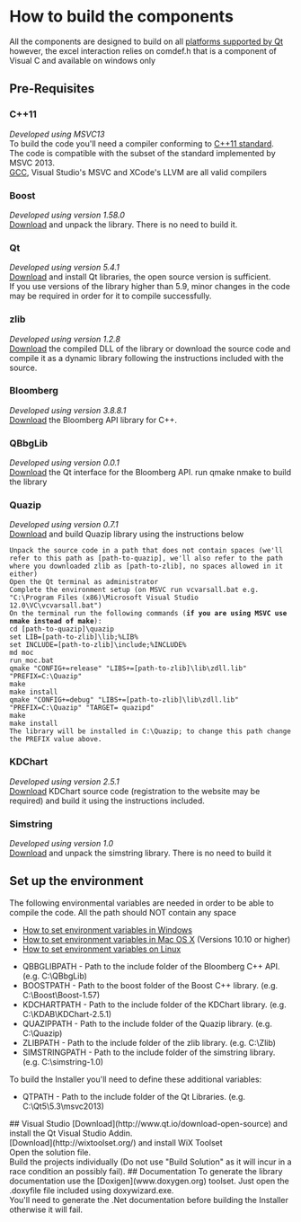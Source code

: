 # How to build the components
All the components are designed to build on all [platforms supported by Qt](http://doc.qt.io/qt-5/supported-platforms.html) however, the excel interaction relies on comdef.h that is a component of Visual C and available on windows only
## Pre-Requisites
### C++11
*Developed using MSVC13*<br/>
To build the code you'll need a compiler conforming to [C++11 standard](http://en.wikipedia.org/wiki/C%2B%2B11).<br/>
The code is compatible with the subset of the standard implemented by MSVC 2013.<br/>
[GCC](https://gcc.gnu.org/), Visual Studio's MSVC and XCode's LLVM are all valid compilers
### Boost
*Developed using version 1.58.0*<br/>
[Download](http://www.boost.org/users/download/) and unpack the library. There is no need to build it.
### Qt
*Developed using version 5.4.1*<br/>
[Download](http://www.qt.io/download-open-source/) and install Qt libraries, the open source version is sufficient.<br/>
If you use versions of the library higher than 5.9, minor changes in the code may be required in order for it to compile successfully.
### zlib
*Developed using version 1.2.8*<br/>
[Download](http://www.zlib.net/) the compiled DLL of the library or download the source code and compile it as a dynamic library following the instructions included with the source.
### Bloomberg
*Developed using version 3.8.8.1*<br/>
[Download](http://www.bloomberglabs.com/api/libraries/) the Bloomberg API library for C++.
### QBbgLib
*Developed using version 0.0.1*<br/>
[Download](https://github.com/VSRonin/QBbgLib) the Qt interface for the Bloomberg API.
run qmake nmake to build the library
### Quazip
*Developed using version 0.7.1*<br/>
[Download](http://sourceforge.net/projects/quazip/) and build Quazip library using the instructions below
<pre><code>Unpack the source code in a path that does not contain spaces (we'll refer to this path as [path-to-quazip], we'll also refer to the path where you downloaded zlib as [path-to-zlib], no spaces allowed in it either)
Open the Qt terminal as administrator
Complete the environment setup (on MSVC run vcvarsall.bat e.g. "C:\Program Files (x86)\Microsoft Visual Studio 12.0\VC\vcvarsall.bat")
On the terminal run the following commands (<strong>if you are using MSVC use nmake instead of make</strong>):
cd [path-to-quazip]\quazip
set LIB=[path-to-zlib]\lib;%LIB%
set INCLUDE=[path-to-zlib]\include;%INCLUDE%
md moc
run_moc.bat
qmake "CONFIG+=release" "LIBS+=[path-to-zlib]\lib\zdll.lib" "PREFIX=C:\Quazip"
make
make install
qmake "CONFIG+=debug" "LIBS+=[path-to-zlib]\lib\zdll.lib" "PREFIX=C:\Quazip" "TARGET= quazipd"
make
make install
The library will be installed in C:\Quazip; to change this path change the PREFIX value above.
</code></pre>
### KDChart
*Developed using version 2.5.1*<br/>
[Download](https://customers.kdab.com/download.php) KDChart source code (registration to the website may be required) and build it using the instructions included.
### Simstring
*Developed using version 1.0*<br/>
[Download](http://chokkan.org/software/simstring/) and unpack the simstring library. There is no need to build it
## Set up the environment
The following environmental variables are needed in order to be able to compile the code. All the path should NOT contain any space
    <ul><li>[How to set environment variables in Windows](http://www.computerhope.com/issues/ch000549.htm)</li>
    <li>[How to set environment variables in Mac OS X](http://www.dowdandassociates.com/blog/content/howto-set-an-environment-variable-in-mac-os-x-launchd-plist/) (Versions 10.10 or higher)</li>
    <li>[How to set environment variables on Linux](https://help.ubuntu.com/community/EnvironmentVariables#Persistent_environment_variables)</li></ul>
<ul><li>QBBGLIBPATH - Path to the include folder of the Bloomberg C++ API. (e.g. C:\QBbgLib)</li>
<li>BOOSTPATH - Path to the boost folder of the Boost C++ library. (e.g. C:\Boost\Boost-1.57)</li>
<li>KDCHARTPATH - Path to the include folder of the KDChart library. (e.g. C:\KDAB\KDChart-2.5.1)</li>
<li>QUAZIPPATH - Path to the include folder of the Quazip library. (e.g. C:\Quazip)</li>
<li>ZLIBPATH - Path to the include folder of the zlib library. (e.g. C:\Zlib)</li>
<li>SIMSTRINGPATH - Path to the include folder of the simstring library. (e.g. C:\simstring-1.0)</li></ul>
To build the Installer you'll need to define these additional variables:
<ul><li>QTPATH - Path to the include folder of the Qt Libraries. (e.g. C:\Qt5\5.3\msvc2013)</li></ul>
## Visual Studio
[Download](http://www.qt.io/download-open-source) and install the Qt Visual Studio Addin.<br/>
[Download](http://wixtoolset.org/) and install WiX Toolset<br/>
Open the solution file.<br/>
Build the projects individually (Do not use "Build Solution" as it will incur in a race condition an possibly fail).
## Documentation
To generate the library documentation use the [Doxigen](www.doxygen.org) toolset. Just open the .doxyfile file included using doxywizard.exe.<br/>
You'll need to generate the .Net documentation before building the Installer otherwise it will fail.